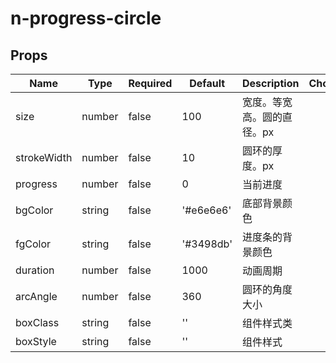 # n-progress-circle

## Props
| Name | Type | Required | Default | Description | Choices |
| --- | --- | --- | --- | --- | --- |
| size | number | false | 100 | 宽度。等宽高。圆的直径。px |  | 
| strokeWidth | number | false | 10 | 圆环的厚度。px |  | 
| progress | number | false | 0 | 当前进度 |  | 
| bgColor | string | false | '#e6e6e6' | 底部背景颜色 |  | 
| fgColor | string | false | '#3498db' | 进度条的背景颜色 |  | 
| duration | number | false | 1000 | 动画周期 |  | 
| arcAngle | number | false | 360 | 圆环的角度大小 |  | 
| boxClass | string | false | '' | 组件样式类 |  | 
| boxStyle | string | false | '' | 组件样式 |  | 

